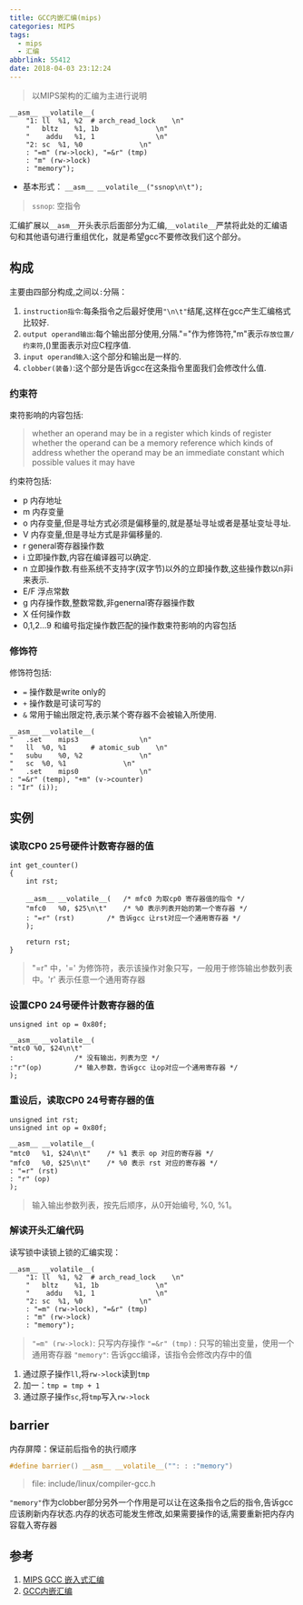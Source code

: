 ```yaml
---
title: GCC内嵌汇编(mips)
categories: MIPS
tags:
  - mips
  - 汇编
abbrlink: 55412
date: 2018-04-03 23:12:24
---
```


>以MIPS架构的汇编为主进行说明

```
__asm__ __volatile__(
	"1: ll  %1, %2  # arch_read_lock    \n"
	"   bltz    %1, 1b              \n"
	"    addu   %1, 1               \n"
	"2: sc  %1, %0              \n"
	: "=m" (rw->lock), "=&r" (tmp)
	: "m" (rw->lock)
	: "memory");
```
* 基本形式： `__asm__ __volatile__("ssnop\n\t");`
>`ssnop`: 空指令

汇编扩展以`__asm__`开头表示后面部分为汇编,`__volatile__`严禁将此处的汇编语句和其他语句进行重组优化，就是希望gcc不要修改我们这个部分。
<!--more-->

## 构成

主要由四部分构成,之间以`:`分隔：

1. `instruction指令`:每条指令之后最好使用`"\n\t"`结尾,这样在gcc产生汇编格式比较好.
2. `output operand输出`:每个输出部分使用,分隔."="作为修饰符,"m"表示`存放位置/约束符`,()里面表示对应C程序值.
3. `input operand输入`:这个部分和输出是一样的.
4. `clobber(装备)`:这个部分是告诉gcc在这条指令里面我们会修改什么值.

### 约束符

束符影响的内容包括:
>whether an operand may be in a register
>which kinds of register
>whether the operand can be a memory reference
>which kinds of address
>whether the operand may be an immediate constant
>which possible values it may have

约束符包括:

* p 内存地址
* m 内存变量
* o 内存变量,但是寻址方式必须是偏移量的,就是基址寻址或者是基址变址寻址.
* V 内存变量,但是寻址方式是非偏移量的.
* r general寄存器操作数
* i 立即操作数,内容在编译器可以确定.
* n 立即操作数.有些系统不支持字(双字节)以外的立即操作数,这些操作数以n非i来表示.
* E/F 浮点常数
* g 内存操作数,整数常数,非genernal寄存器操作数
* X 任何操作数
* 0,1,2…9 和编号指定操作数匹配的操作数束符影响的内容包括

### 修饰符

修饰符包括:

* `=` 操作数是write only的
* `+` 操作数是可读可写的
* `&` 常用于输出限定符,表示某个寄存器不会被输入所使用.

```
__asm__ __volatile__(
"   .set    mips3               \n"
"   ll  %0, %1      # atomic_sub    \n"
"   subu    %0, %2              \n"
"   sc  %0, %1              \n"
"   .set    mips0               \n"
: "=&r" (temp), "+m" (v->counter)
: "Ir" (i));
```

## 实例

### 读取CP0 25号硬件计数寄存器的值

```
int get_counter()
{
	int rst;

	__asm__ __volatile__(	/* mfc0 为取cp0 寄存器值的指令 */
	"mfc0	%0, $25\n\t"	/* %0 表示列表开始的第一个寄存器 */
	: "=r" (rst)		/* 告诉gcc 让rst对应一个通用寄存器 */
	);

	return rst;
}
```
>"=r" 中，'=' 为修饰符，表示该操作对象只写，一般用于修饰输出参数列表中。'r' 表示任意一个通用寄存器

### 设置CP0 24号硬件计数寄存器的值

```
unsigned int op = 0x80f;

__asm__ __volatile__(
"mtc0 %0, $24\n\t"
:				/* 没有输出，列表为空 */
:"r"(op)		/* 输入参数，告诉gcc 让op对应一个通用寄存器 */
);
```

### 重设后，读取CP0 24号寄存器的值

```
unsigned int rst;
unsigned int op = 0x80f;

__asm__ __volatile__(
"mtc0	%1, $24\n\t"	/* %1 表示 op 对应的寄存器 */
"mfc0	%0, $25\n\t"	/* %0 表示 rst 对应的寄存器 */
: "=r" (rst)
: "r" (op)
);
```
>输入输出参数列表，按先后顺序，从0开始编号, %0, %1。

### 解读开头汇编代码

读写锁中读锁上锁的汇编实现：

```
__asm__ __volatile__(
	"1: ll  %1, %2  # arch_read_lock    \n"
	"   bltz    %1, 1b              \n"
	"    addu   %1, 1               \n"
	"2: sc  %1, %0              \n"
	: "=m" (rw->lock), "=&r" (tmp)
	: "m" (rw->lock)
	: "memory");
```
> `"=m" (rw->lock)`: 只写内存操作
> `"=&r" (tmp)` : 只写的输出变量，使用一个通用寄存器
> `"memory"`: 告诉gcc编译，该指令会修改内存中的值

1. 通过原子操作`ll`,将`rw->lock`读到`tmp`
2. 加一：`tmp = tmp + 1`
3. 通过原子操作`sc`,将`tmp`写入`rw->lock`

## barrier

内存屏障：保证前后指令的执行顺序

``` C
#define barrier() __asm__ __volatile__("": : :"memory")
```
>file: include/linux/compiler-gcc.h

`"memory"`作为clobber部分另外一个作用是可以让在这条指令之后的指令,告诉gcc应该刷新内存状态.内存的状态可能发生修改,如果需要操作的话,需要重新把内存内容载入寄存器

## 参考

1. [MIPS GCC 嵌入式汇编](https://blog.csdn.net/comcat/article/details/1557963)
2. [GCC内嵌汇编](https://dirtysalt.github.io/html/gcc-asm.html)

